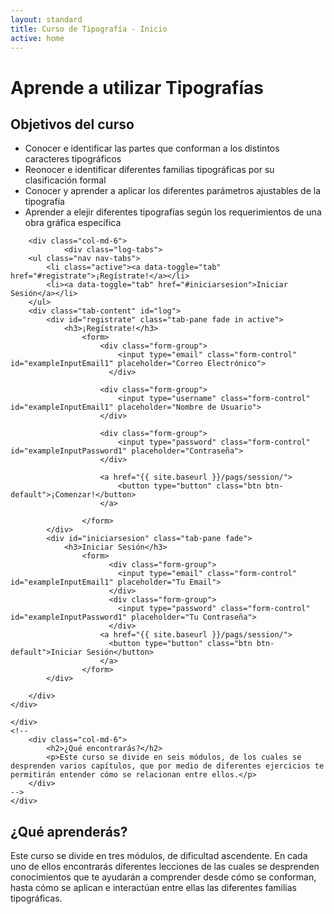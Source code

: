 ```yaml
---
layout: standard
title: Curso de Tipografía - Inicio
active: home
---
```



<div class="jumbotron" id="jumboinicio">
	<div class="container">
		<div class="col-md-12">
			<h1>Aprende <span class="merri">a utilizar</span> Tipografías</h1>
		</div>
	</div>
</div> <!--JUMBOTRON -->

<div class="seccion dos" id="seccion-1">
	<div class="container">
		<div class="col-md-6">
			<h2>Objetivos del curso</h2>
			<ul>
				<li>Conocer e identificar las partes que conforman a los distintos caracteres tipográficos</li>
				<li>Reonocer e identificar diferentes familias tipográficas por su clasificación formal</li>
				<li>Conocer y aprender a aplicar los diferentes parámetros ajustables de la tipografía</li>
				<li>Aprender a elejir diferentes tipografías según los requerimientos de una obra gráfica específica</li>
			</ul>
		</div>
		
		<div class="col-md-6">
				<div class="log-tabs">
	    <ul class="nav nav-tabs">
	        <li class="active"><a data-toggle="tab" href="#registrate">¡Regístrate!</a></li>
	        <li><a data-toggle="tab" href="#iniciarsesion">Iniciar Sesión</a></li>
	    </ul>
	    <div class="tab-content" id="log">
	        <div id="registrate" class="tab-pane fade in active">
	            <h3>¡Regístrate!</h3>
	            	<form>
	            		<div class="form-group">
						    <input type="email" class="form-control" id="exampleInputEmail1" placeholder="Correo Electrónico">
						  </div>
						  
						<div class="form-group">
						    <input type="username" class="form-control" id="exampleInputEmail1" placeholder="Nombre de Usuario">
						</div>

						<div class="form-group">
						    <input type="password" class="form-control" id="exampleInputPassword1" placeholder="Contraseña">
						</div>

						<a href="{{ site.baseurl }}/pags/session/">
							<button type="button" class="btn btn-default">¡Comenzar!</button>
						</a>
						
					</form>
	        </div>
	        <div id="iniciarsesion" class="tab-pane fade">
	            <h3>Iniciar Sesión</h3>
	            	<form>
						  <div class="form-group">
						    <input type="email" class="form-control" id="exampleInputEmail1" placeholder="Tu Email">
						  </div>
						  <div class="form-group">
						    <input type="password" class="form-control" id="exampleInputPassword1" placeholder="Tu Contraseña">
						  </div>
						<a href="{{ site.baseurl }}/pags/session/">
						  <button type="button" class="btn btn-default">Iniciar Sesión</button>
						</a>
					</form>
	        </div>
	        
	    </div>
	</div>
					
	</div>
	<!--
		<div class="col-md-6">
			<h2>¿Qué encontrarás?</h2>
			<p>Este curso se divide en seis módulos, de los cuales se desprenden varios capítulos, que por medio de diferentes ejercicios te permitirán entender cómo se relacionan entre ellos.</p>
		</div>
	-->
	</div>
</div>

<div class="seccion uno" id="seccion-2">
	<div class="container">
		<h2>¿Qué aprenderás?</h2>
		<div class="row">
			<div class="col-md-8">
				<p>Este curso se divide en tres módulos, de dificultad ascendente. En cada uno de ellos encontrarás diferentes lecciones de las cuales se desprenden conocimientos que te ayudarán a comprender desde cómo se conforman, hasta cómo se aplican e interactúan entre ellas las diferentes familias tipográficas.</p>
				<p></p>
			</div>
		</div>
	</div>
</div>
